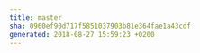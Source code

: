 ```yaml
---
title: master
sha: 0960ef90d717f5851037903b81e364fae1a43cdf
generated: 2018-08-27 15:59:23 +0200
---
```

